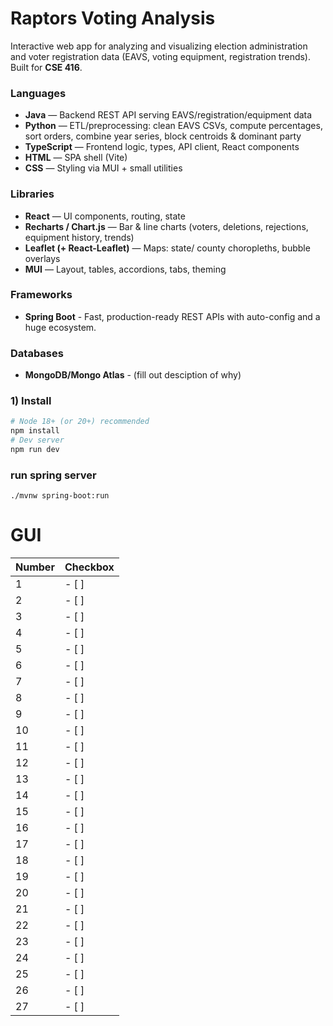 # Raptors Voting Analysis

Interactive web app for analyzing and visualizing election administration and voter
registration data (EAVS, voting equipment, registration trends). Built for **CSE 416**.

### Languages
- **Java** — Backend REST API serving EAVS/registration/equipment data
- **Python** — ETL/preprocessing: clean EAVS CSVs, compute percentages, sort orders,
  combine year series, block centroids & dominant party
- **TypeScript** — Frontend logic, types, API client, React components
- **HTML** — SPA shell (Vite)
- **CSS** — Styling via MUI + small utilities

### Libraries
- **React** — UI components, routing, state
- **Recharts / Chart.js** — Bar & line charts (voters, deletions, rejections, equipment history, trends)
- **Leaflet (+ React-Leaflet)** — Maps: state/ county choropleths, bubble overlays
- **MUI** — Layout, tables, accordions, tabs, theming

### Frameworks
- **Spring Boot** - Fast, production-ready REST APIs with auto-config and a huge ecosystem.

### Databases
- **MongoDB/Mongo Atlas** -  (fill out desciption of why)

### 1) Install
```bash
# Node 18+ (or 20+) recommended
npm install
# Dev server
npm run dev
```

### run spring server
``` cd raptors-backend
./mvnw spring-boot:run
```

# GUI

| Number | Checkbox |
|--------|----------|
| 1      | - [ ]      |
| 2      | - [ ]      |
| 3      | - [ ]      |
| 4      | - [ ]      |
| 5      | - [ ]      |
| 6      | - [ ]      |
| 7      | - [ ]      |
| 8      | - [ ]      |
| 9      | - [ ]      |
| 10     | - [ ]      |
| 11     | - [ ]      |
| 12     | - [ ]      |
| 13     | - [ ]      |
| 14     | - [ ]      |
| 15     | - [ ]      |
| 16     | - [ ]      |
| 17     | - [ ]      |
| 18     | - [ ]      |
| 19     | - [ ]      |
| 20     | - [ ]      |
| 21     | - [ ]      |
| 22     | - [ ]      |
| 23     | - [ ]      |
| 24     | - [ ]      |
| 25     | - [ ]      |
| 26     | - [ ]      |
| 27     | - [ ]      |
